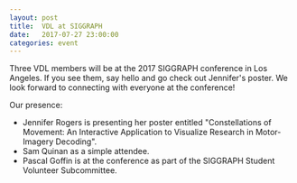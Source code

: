 ```yaml
---
layout: post
title:  VDL at SIGGRAPH
date:   2017-07-27 23:00:00
categories: event
---
```

Three VDL members will be at the 2017 SIGGRAPH conference in Los Angeles. If you see them, say hello and go check out Jennifer's poster. We look forward to connecting with everyone at the conference!

Our presence:

 * Jennifer Rogers is presenting her poster entitled "Constellations of Movement: An Interactive Application to Visualize Research in Motor-Imagery Decoding".
 * Sam Quinan as a simple attendee.
 * Pascal Goffin is at the conference as part of the SIGGRAPH Student Volunteer Subcommittee.